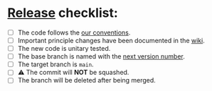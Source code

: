 # [Release](https://github.com/my-cloud/ruthenium/blob/83-improve-contributing-documentation/CONTRIBUTING.md#release) checklist:
- [ ] The code follows the [our conventions](https://github.com/my-cloud/ruthenium/blob/83-improve-contributing-documentation/CONTRIBUTING.md#go).
- [ ] Important principle changes have been documented in the [wiki](https://github.com/my-cloud/ruthenium/wiki).
- [ ] The new code is unitary tested.
- [ ] The base branch is named with the [next version number](https://github.com/semantic-release/semantic-release/blob/master/docs/recipes/release-workflow/maintenance-releases.md#publishing-maintenance-releases).
- [ ] The target branch is `main`.
- [ ] ⚠ The commit will **NOT** be squashed.
- [ ] The branch will be deleted after being merged.